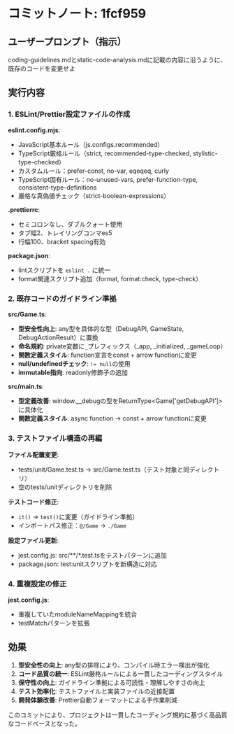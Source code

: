 # コミットノート: 1fcf959

## ユーザープロンプト（指示）

coding-guidelines.mdとstatic-code-analysis.mdに記載の内容に沿うように、既存のコードを変更せよ

## 実行内容

### 1. ESLint/Prettier設定ファイルの作成

**eslint.config.mjs**:
- JavaScript基本ルール（js.configs.recommended）
- TypeScript厳格ルール（strict, recommended-type-checked, stylistic-type-checked）
- カスタムルール：prefer-const, no-var, eqeqeq, curly
- TypeScript固有ルール：no-unused-vars, prefer-function-type, consistent-type-definitions
- 厳格な真偽値チェック（strict-boolean-expressions）

**.prettierrc**:
- セミコロンなし、ダブルクォート使用
- タブ幅2、トレイリングコンマes5
- 行幅100、bracket spacing有効

**package.json**:
- lintスクリプトを `eslint .` に統一
- format関連スクリプト追加（format, format:check, type-check）

### 2. 既存コードのガイドライン準拠

**src/Game.ts**:
- **型安全性向上**: any型を具体的な型（DebugAPI, GameState, DebugActionResult）に置換
- **命名規約**: private変数に`_`プレフィックス（_app, _initialized, _gameLoop）
- **関数定義スタイル**: function宣言をconst + arrow functionに変更
- **null/undefinedチェック**: `!= null`の使用
- **immutable指向**: readonly修飾子の追加

**src/main.ts**:
- **型定義改善**: window.__debugの型をReturnType<Game['getDebugAPI']>に具体化
- **関数定義スタイル**: async function → const + arrow functionに変更

### 3. テストファイル構造の再編

**ファイル配置変更**:
- tests/unit/Game.test.ts → src/Game.test.ts（テスト対象と同ディレクトリ）
- 空のtests/unitディレクトリを削除

**テストコード修正**:
- `it()` → `test()`に変更（ガイドライン準拠）
- インポートパス修正：`@/Game` → `./Game`

**設定ファイル更新**:
- jest.config.js: src/**/*.test.tsをテストパターンに追加
- package.json: test:unitスクリプトを新構造に対応

### 4. 重複設定の修正

**jest.config.js**:
- 重複していたmoduleNameMappingを統合
- testMatchパターンを拡張

## 効果

1. **型安全性の向上**: any型の排除により、コンパイル時エラー検出が強化
2. **コード品質の統一**: ESLint厳格ルールによる一貫したコーディングスタイル
3. **保守性の向上**: ガイドライン準拠による可読性・理解しやすさの向上
4. **テスト効率化**: テストファイルと実装ファイルの近接配置
5. **開発体験改善**: Prettier自動フォーマットによる手作業削減

このコミットにより、プロジェクトは一貫したコーディング規約に基づく高品質なコードベースとなった。